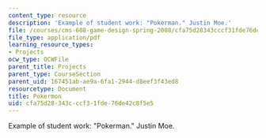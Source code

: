 ```yaml
---
content_type: resource
description: 'Example of student work: "Pokerman." Justin Moe.'
file: /courses/cms-608-game-design-spring-2008/cfa75d28343cccf31fde76de42c8f5e5_moe2.pdf
file_type: application/pdf
learning_resource_types:
- Projects
ocw_type: OCWFile
parent_title: Projects
parent_type: CourseSection
parent_uid: 167451ab-ae9a-6fa1-2944-d8eef3f43ed8
resourcetype: Document
title: Pokermon
uid: cfa75d28-343c-ccf3-1fde-76de42c8f5e5
---
```

Example of student work: "Pokerman." Justin Moe.

